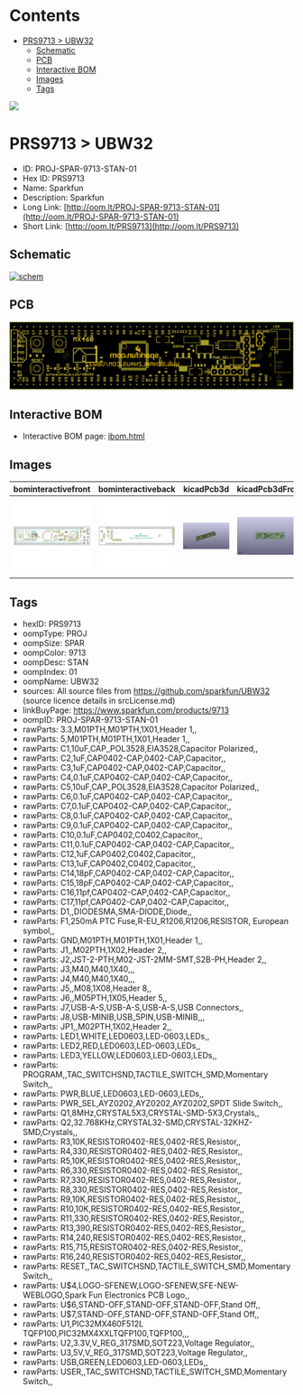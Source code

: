 



Contents
========

* [PRS9713 > UBW32](#prs9713--ubw32)
	* [Schematic](#schematic)
	* [PCB](#pcb)
	* [Interactive BOM](#interactive-bom)
	* [Images](#images)
	* [Tags](#tags)
  
![][im]
# PRS9713 > UBW32

- ID: PROJ-SPAR-9713-STAN-01
- Hex ID: PRS9713
- Name: Sparkfun
- Description: Sparkfun
- Long Link: [http://oom.lt/PROJ-SPAR-9713-STAN-01](http://oom.lt/PROJ-SPAR-9713-STAN-01)
- Short Link: [http://oom.lt/PRS9713](http://oom.lt/PRS9713)

## Schematic
  
[![schem](eagleSchemImage.png)](eagleSchemImage.png)
## PCB
  
[![pcb](eagleImage.png)](eagleImage.png)
## Interactive BOM

- Interactive BOM page: [ibom.html](https://htmlpreview.github.io/?https://github.com/oomlout/oomlout_OOMP_projects/blob/main/PROJ-SPAR-9713-STAN-01/kicad/bom/ibom.html)

## Images
  
  

|bominteractivefront|bominteractiveback|kicadPcb3d|kicadPcb3dFront|kicadPcb3dBack|eagleImage|eagleSchemImage|pcbdraw|pcbdrawback|
| :---: | :---: | :---: | :---: | :---: | :---: | :---: | :---: | :---: |
|[![bominteractivefront](bomFront_140.png)](bomFront.png)|[![bominteractiveback](bomBack_140.png)](bomBack.png)|[![kicadPcb3d](kicadPcb3d_140.png)](kicadPcb3d.png)|[![kicadPcb3dFront](kicadPcb3dFront_140.png)](kicadPcb3dFront.png)|[![kicadPcb3dBack](kicadPcb3dBack_140.png)](kicadPcb3dBack.png)|[![eagleImage](eagleImage_140.png)](eagleImage.png)|[![eagleSchemImage](eagleSchemImage_140.png)](eagleSchemImage.png)|[![pcbdraw](pcbdraw_140.png)](pcbdraw.png)|[![pcbdrawback](pcbdrawBack_140.png)](pcbdrawBack.png)|

## Tags

- hexID: PRS9713
- oompType: PROJ
- oompSize: SPAR
- oompColor: 9713
- oompDesc: STAN
- oompIndex: 01
- oompName: UBW32
- sources: All source files from https://github.com/sparkfun/UBW32 (source licence details in srcLicense.md)
- linkBuyPage: https://www.sparkfun.com/products/9713
- oompID: PROJ-SPAR-9713-STAN-01
- rawParts: 3.3,M01PTH,M01PTH,1X01,Header 1,,
- rawParts: 5,M01PTH,M01PTH,1X01,Header 1,,
- rawParts: C1,10uF,CAP_POL3528,EIA3528,Capacitor Polarized,,
- rawParts: C2,1uF,CAP0402-CAP,0402-CAP,Capacitor,,
- rawParts: C3,1uF,CAP0402-CAP,0402-CAP,Capacitor,,
- rawParts: C4,0.1uF,CAP0402-CAP,0402-CAP,Capacitor,,
- rawParts: C5,10uF,CAP_POL3528,EIA3528,Capacitor Polarized,,
- rawParts: C6,0.1uF,CAP0402-CAP,0402-CAP,Capacitor,,
- rawParts: C7,0.1uF,CAP0402-CAP,0402-CAP,Capacitor,,
- rawParts: C8,0.1uF,CAP0402-CAP,0402-CAP,Capacitor,,
- rawParts: C9,0.1uF,CAP0402-CAP,0402-CAP,Capacitor,,
- rawParts: C10,0.1uF,CAP0402,C0402,Capacitor,,
- rawParts: C11,0.1uF,CAP0402-CAP,0402-CAP,Capacitor,,
- rawParts: C12,1uF,CAP0402,C0402,Capacitor,,
- rawParts: C13,1uF,CAP0402,C0402,Capacitor,,
- rawParts: C14,18pF,CAP0402-CAP,0402-CAP,Capacitor,,
- rawParts: C15,18pF,CAP0402-CAP,0402-CAP,Capacitor,,
- rawParts: C16,11pf,CAP0402-CAP,0402-CAP,Capacitor,,
- rawParts: C17,11pf,CAP0402-CAP,0402-CAP,Capacitor,,
- rawParts: D1,,DIODESMA,SMA-DIODE,Diode,,
- rawParts: F1,250mA PTC Fuse,R-EU_R1206,R1206,RESISTOR, European symbol,,
- rawParts: GND,M01PTH,M01PTH,1X01,Header 1,,
- rawParts: J1,,M02PTH,1X02,Header 2,,
- rawParts: J2,JST-2-PTH,M02-JST-2MM-SMT,S2B-PH,Header 2,,
- rawParts: J3,M40,M40,1X40,,,
- rawParts: J4,M40,M40,1X40,,,
- rawParts: J5,,M08,1X08,Header 8,,
- rawParts: J6,,M05PTH,1X05,Header 5,,
- rawParts: J7,USB-A-S,USB-A-S,USB-A-S,USB Connectors,,
- rawParts: J8,USB-MINIB,USB_5PIN,USB-MINIB,,,
- rawParts: JP1,,M02PTH,1X02,Header 2,,
- rawParts: LED1,WHITE,LED0603,LED-0603,LEDs,,
- rawParts: LED2,RED,LED0603,LED-0603,LEDs,,
- rawParts: LED3,YELLOW,LED0603,LED-0603,LEDs,,
- rawParts: PROGRAM,,TAC_SWITCHSND,TACTILE_SWITCH_SMD,Momentary Switch,,
- rawParts: PWR,BLUE,LED0603,LED-0603,LEDs,,
- rawParts: PWR_SEL,AYZ0202,AYZ0202,AYZ0202,SPDT Slide Switch,,
- rawParts: Q1,8MHz,CRYSTAL5X3,CRYSTAL-SMD-5X3,Crystals,,
- rawParts: Q2,32.768KHz,CRYSTAL32-SMD,CRYSTAL-32KHZ-SMD,Crystals,,
- rawParts: R3,10K,RESISTOR0402-RES,0402-RES,Resistor,,
- rawParts: R4,330,RESISTOR0402-RES,0402-RES,Resistor,,
- rawParts: R5,10K,RESISTOR0402-RES,0402-RES,Resistor,,
- rawParts: R6,330,RESISTOR0402-RES,0402-RES,Resistor,,
- rawParts: R7,330,RESISTOR0402-RES,0402-RES,Resistor,,
- rawParts: R8,330,RESISTOR0402-RES,0402-RES,Resistor,,
- rawParts: R9,10K,RESISTOR0402-RES,0402-RES,Resistor,,
- rawParts: R10,10K,RESISTOR0402-RES,0402-RES,Resistor,,
- rawParts: R11,330,RESISTOR0402-RES,0402-RES,Resistor,,
- rawParts: R13,390,RESISTOR0402-RES,0402-RES,Resistor,,
- rawParts: R14,240,RESISTOR0402-RES,0402-RES,Resistor,,
- rawParts: R15,715,RESISTOR0402-RES,0402-RES,Resistor,,
- rawParts: R16,240,RESISTOR0402-RES,0402-RES,Resistor,,
- rawParts: RESET,,TAC_SWITCHSND,TACTILE_SWITCH_SMD,Momentary Switch,,
- rawParts: U$4,LOGO-SFENEW,LOGO-SFENEW,SFE-NEW-WEBLOGO,Spark Fun Electronics PCB Logo,,
- rawParts: U$6,STAND-OFF,STAND-OFF,STAND-OFF,Stand Off,,
- rawParts: U$7,STAND-OFF,STAND-OFF,STAND-OFF,Stand Off,,
- rawParts: U1,PIC32MX460F512L TQFP100,PIC32MX4XXLTQFP100,TQFP100,,,
- rawParts: U2,3.3V,V_REG_317SMD,SOT223,Voltage Regulator,,
- rawParts: U3,5V,V_REG_317SMD,SOT223,Voltage Regulator,,
- rawParts: USB,GREEN,LED0603,LED-0603,LEDs,,
- rawParts: USER,,TAC_SWITCHSND,TACTILE_SWITCH_SMD,Momentary Switch,,



[im]: kicadPcb3d_450.png
